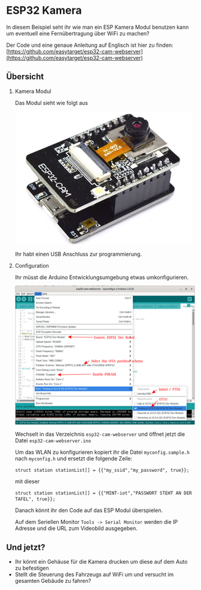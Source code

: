 # ESP32 Kamera

In diesem Beispiel seht ihr wie man ein ESP Kamera Modul benutzen kann um eventuell eine Fernübertragung über WiFi zu machen?

Der Code und eine genaue Anleitung auf Englisch ist hier zu finden: [https://github.com/easytarget/esp32-cam-webserver](https://github.com/easytarget/esp32-cam-webserver)

## Übersicht

1. Kamera Modul

   Das Modul sieht wie folgt aus

   <img src="doc/th-1994321534.png">

   Ihr habt einen USB Anschluss zur programmierung.

2. Configuration

   Ihr müsst die Arduino Entwicklungsumgebung etwas umkonfigurieren.

   <img src="doc/ota-board-selection.png">

   Wechselt in das Verzeichnis `esp32-cam-webserver` und öffnet jetzt die Datei `esp32-cam-webserver.ino`

   Um das WLAN zu konfigurieren kopiert ihr die Datei `myconfig.sample.h` nach `myconfig.h` und ersetzt die folgende Zeile:

   ```
   struct station stationList[] = {{"my_ssid","my_password", true}};
   ```

   mit dieser

   ```
   struct station stationList[] = {{"MINT-iot","PASSWORT STEHT AN DER TAFEL", true}};
   ```

   Danach könnt ihr den Code auf das ESP Modul überspielen.

   Auf dem Seriellen Monitor `Tools -> Serial Monitor` werden die IP Adresse und die URL zum Videobild ausgegeben.


## Und jetzt?

* Ihr könnt ein Gehäuse für die Kamera drucken um diese auf dem Auto zu befestigen
* Stellt die Steuerung des Fahrzeugs auf WiFi um und versucht im gesamten Gebäude zu fahren?